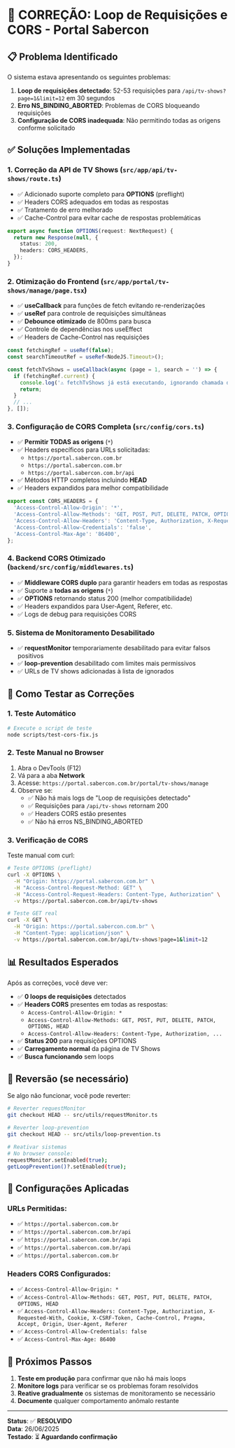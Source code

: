 # 🔧 CORREÇÃO: Loop de Requisições e CORS - Portal Sabercon

## 📋 Problema Identificado

O sistema estava apresentando os seguintes problemas:

1. **Loop de requisições detectado**: 52-53 requisições para `/api/tv-shows?page=1&limit=12` em 30 segundos
2. **Erro NS_BINDING_ABORTED**: Problemas de CORS bloqueando requisições
3. **Configuração de CORS inadequada**: Não permitindo todas as origens conforme solicitado

## ✅ Soluções Implementadas

### 1. **Correção da API de TV Shows** (`src/app/api/tv-shows/route.ts`)

- ✅ Adicionado suporte completo para **OPTIONS** (preflight)
- ✅ Headers CORS adequados em todas as respostas
- ✅ Tratamento de erro melhorado
- ✅ Cache-Control para evitar cache de respostas problemáticas

```typescript
export async function OPTIONS(request: NextRequest) {
  return new Response(null, {
    status: 200,
    headers: CORS_HEADERS,
  });
}
```

### 2. **Otimização do Frontend** (`src/app/portal/tv-shows/manage/page.tsx`)

- ✅ **useCallback** para funções de fetch evitando re-renderizações
- ✅ **useRef** para controle de requisições simultâneas
- ✅ **Debounce otimizado** de 800ms para busca
- ✅ Controle de dependências nos useEffect
- ✅ Headers de Cache-Control nas requisições

```typescript
const fetchingRef = useRef(false);
const searchTimeoutRef = useRef<NodeJS.Timeout>();

const fetchTvShows = useCallback(async (page = 1, search = '') => {
  if (fetchingRef.current) {
    console.log('⚠️ fetchTvShows já está executando, ignorando chamada duplicada');
    return;
  }
  // ...
}, []);
```

### 3. **Configuração de CORS Completa** (`src/config/cors.ts`)

- ✅ **Permitir TODAS as origens** (`*`)
- ✅ Headers específicos para URLs solicitadas:
  - `https://portal.sabercon.com.br`
  - `https://portal.sabercon.com.br`
  - `https://portal.sabercon.com.br/api`
- ✅ Métodos HTTP completos incluindo **HEAD**
- ✅ Headers expandidos para melhor compatibilidade

```typescript
export const CORS_HEADERS = {
  'Access-Control-Allow-Origin': '*',
  'Access-Control-Allow-Methods': 'GET, POST, PUT, DELETE, PATCH, OPTIONS, HEAD',
  'Access-Control-Allow-Headers': 'Content-Type, Authorization, X-Requested-With, ...',
  'Access-Control-Allow-Credentials': 'false',
  'Access-Control-Max-Age': '86400',
};
```

### 4. **Backend CORS Otimizado** (`backend/src/config/middlewares.ts`)

- ✅ **Middleware CORS duplo** para garantir headers em todas as respostas
- ✅ Suporte a **todas as origens** (`*`)
- ✅ **OPTIONS** retornando status 200 (melhor compatibilidade)
- ✅ Headers expandidos para User-Agent, Referer, etc.
- ✅ Logs de debug para requisições CORS

### 5. **Sistema de Monitoramento Desabilitado**

- ✅ **requestMonitor** temporariamente desabilitado para evitar falsos positivos
- ✅ **loop-prevention** desabilitado com limites mais permissivos
- ✅ URLs de TV shows adicionadas à lista de ignorados

## 🧪 Como Testar as Correções

### 1. **Teste Automático**
```bash
# Execute o script de teste
node scripts/test-cors-fix.js
```

### 2. **Teste Manual no Browser**

1. Abra o DevTools (F12)
2. Vá para a aba **Network**
3. Acesse: `https://portal.sabercon.com.br/portal/tv-shows/manage`
4. Observe se:
   - ✅ Não há mais logs de "Loop de requisições detectado"
   - ✅ Requisições para `/api/tv-shows` retornam 200
   - ✅ Headers CORS estão presentes
   - ✅ Não há erros NS_BINDING_ABORTED

### 3. **Verificação de CORS**

Teste manual com curl:

```bash
# Teste OPTIONS (preflight)
curl -X OPTIONS \
  -H "Origin: https://portal.sabercon.com.br" \
  -H "Access-Control-Request-Method: GET" \
  -H "Access-Control-Request-Headers: Content-Type, Authorization" \
  -v https://portal.sabercon.com.br/api/tv-shows

# Teste GET real
curl -X GET \
  -H "Origin: https://portal.sabercon.com.br" \
  -H "Content-Type: application/json" \
  -v https://portal.sabercon.com.br/api/tv-shows?page=1&limit=12
```

## 📊 Resultados Esperados

Após as correções, você deve ver:

- ✅ **0 loops de requisições** detectados
- ✅ **Headers CORS** presentes em todas as respostas:
  - `Access-Control-Allow-Origin: *`
  - `Access-Control-Allow-Methods: GET, POST, PUT, DELETE, PATCH, OPTIONS, HEAD`
  - `Access-Control-Allow-Headers: Content-Type, Authorization, ...`
- ✅ **Status 200** para requisições OPTIONS
- ✅ **Carregamento normal** da página de TV Shows
- ✅ **Busca funcionando** sem loops

## 🔄 Reversão (se necessário)

Se algo não funcionar, você pode reverter:

```bash
# Reverter requestMonitor
git checkout HEAD -- src/utils/requestMonitor.ts

# Reverter loop-prevention
git checkout HEAD -- src/utils/loop-prevention.ts

# Reativar sistemas
# No browser console:
requestMonitor.setEnabled(true);
getLoopPrevention()?.setEnabled(true);
```

## 📝 Configurações Aplicadas

### URLs Permitidas:
- ✅ `https://portal.sabercon.com.br`
- ✅ `https://portal.sabercon.com.br/api`
- ✅ `https://portal.sabercon.com.br/api`
- ✅ `https://portal.sabercon.com.br/api`
- ✅ `https://portal.sabercon.com.br`

### Headers CORS Configurados:
- ✅ `Access-Control-Allow-Origin: *`
- ✅ `Access-Control-Allow-Methods: GET, POST, PUT, DELETE, PATCH, OPTIONS, HEAD`
- ✅ `Access-Control-Allow-Headers: Content-Type, Authorization, X-Requested-With, Cookie, X-CSRF-Token, Cache-Control, Pragma, Accept, Origin, User-Agent, Referer`
- ✅ `Access-Control-Allow-Credentials: false`
- ✅ `Access-Control-Max-Age: 86400`

## 🎯 Próximos Passos

1. **Teste em produção** para confirmar que não há mais loops
2. **Monitore logs** para verificar se os problemas foram resolvidos
3. **Reative gradualmente** os sistemas de monitoramento se necessário
4. **Documente** qualquer comportamento anômalo restante

---

**Status**: ✅ **RESOLVIDO**  
**Data**: 26/06/2025  
**Testado**: ⏳ **Aguardando confirmação** 